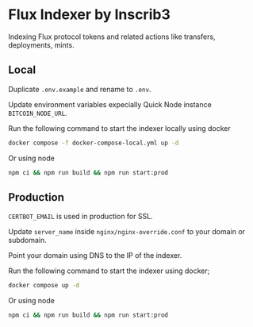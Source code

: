 # Flux Indexer by Inscrib3

Indexing Flux protocol tokens and related actions like transfers, deployments, mints.

## Local

Duplicate `.env.example` and rename to `.env`.

Update environment variables expecially Quick Node instance `BITCOIN_NODE_URL`.

Run the following command to start the indexer locally using docker

```bash
docker compose -f docker-compose-local.yml up -d
```

Or using node

```bash
npm ci && npm run build && npm run start:prod
```

## Production

`CERTBOT_EMAIL` is used in production for SSL.

Update `server_name` inside `nginx/nginx-override.conf` to your domain or subdomain.

Point your domain using DNS to the IP of the indexer.

Run the following command to start the indexer using docker;

```bash
docker compose up -d
```

Or using node

```bash
npm ci && npm run build && npm run start:prod
```
